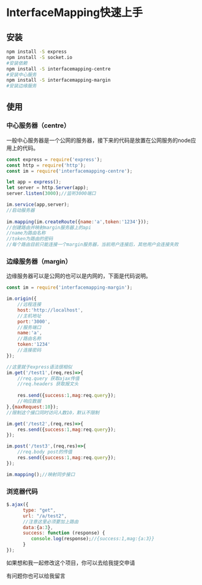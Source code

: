 # InterfaceMapping快速上手

## 安装

```bash
npm install -S express
npm install -S socket.io
#安装依赖
npm install -S interfacemapping-centre
#安装中心服务
npm install -S interfacemapping-margin
#安装边缘服务
```

## 使用

### 中心服务器（centre）

  一般中心服务器是一个公网的服务器，接下来的代码是放置在公网服务的node应用上的代码。

```js
const express = require('express');
const http = require('http');
const im = require('interfacemapping-centre');

let app = express();
let server = http.Server(app);
server.listen(3000);//监听3000端口

im.service(app,server);
//启动服务器
    
im.mapping(im.createRoute({name:'a',token:'1234'}));
//创建路由并映射margin服务器上的api
//name为路由名称
//token为路由的密码
//每个路由目前只能连接一个margin服务器，当前用户连接后，其他用户会连接失败
```

### 边缘服务器（margin）

  边缘服务器可以是公网的也可以是内网的，下面是代码说明。

```js
const im = require('interfacemapping-margin');

im.origin({
    //远程连接
    host:'http://localhost',
    //主机地址
    port:'3000',
    //服务端口
    name:'a',
    //路由名称
    token:'1234'
    //连接密码
});

//这里就于express语法很相似
im.get('/test1',(req,res)=>{
    //req.query 获取ajax传值
    //req.headers 获取报文头
    
    res.send({success:1,mag:req.query});
    //响应数据
},{maxRequest:10});
//限制这个接口同时访问人数10，默认不限制

im.get('/test2',(req,res)=>{
    res.send({success:1,mag:req.query}); 
});

im.post('/test3',(req,res)=>{
    //req.body post的传值
    res.send({success:1,mag:req.query}); 
});

im.mapping();//映射同步接口
```

### 浏览器代码

```js
$.ajax({
      type: "get",
      url: "/a/test2",
      //注意这里必须要加上路由
      data:{a:3},
      success: function (response) {
      	 console.log(response);//{success:1,mag:{a:3}}
	  }
});
```



如果想和我一起修改这个项目，你可以去给我提交申请

有问题你也可以给我留言